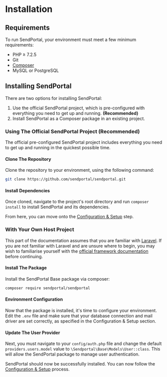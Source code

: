 # Installation

## Requirements

To run SendPortal, your environment must meet a few minimum requirements:

- PHP ≥ 7.2.5
- Git
- [Composer](https://getcomposer.org/)
- MySQL or PostgreSQL

## Installing SendPortal

There are two options for installing SendPortal:

1. Use the official SendPortal project, which is pre-configured with everything you need to get up and running. **(Recommended)**
2. Install SendPortal as a Composer package in an existing project.

### Using The Official SendPortal Project (Recommended)

The official pre-configured SendPortal project includes everything you need to get up and running in the quickest possible time.

#### Clone The Repository

Clone the repository to your environment, using the following command:

```bash
git clone https://github.com/sendportal/sendportal.git
```

#### Install Dependencies

Once cloned, navigate to the project's root directory and run `composer install` to install SendPortal and its dependencies.

From here, you can move onto the [Configuration & Setup](/docs/gettings-started/configuration-and-setup) step.

### With Your Own Host Project

This part of the documentation assumes that you are familiar with [Laravel](https://laravel.com). If you are not familiar with Laravel and are unsure where to begin, you may wish to familiarise yourself with the [official framework documentation](https://laravel.com/docs/) before continuing.

#### Install The Package

Install the SendPortal Base package via composer:

```bash
composer require sendportal/sendportal
```

#### Environment Configuration

Now that the package is installed, it's time to configure your environment. Edit the `.env` file and make sure that your database connection and mail driver are set correctly, as specified in the Configuration & Setup section.

#### Update The User Provider

Next, you must navigate to your `config/auth.php` file and change the default `providers.users.model` value to `\Sendportal\Base\Models\User::class`. This will allow the SendPortal package to manage user authentication.

SendPortal should now be successfully installed. You can now follow the [Configuration & Setup](/docs/getting-started/configuration-and-setup) process.

